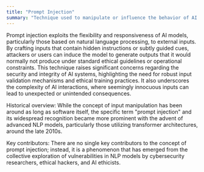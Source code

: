 ```yaml
---
title: "Prompt Injection"
summary: "Technique used to manipulate or influence the behavior of AI models by inserting specific commands or cues into the input prompt."
---
```

Prompt injection exploits the flexibility and responsiveness of AI models, particularly those based on natural language processing, to external inputs. By crafting inputs that contain hidden instructions or subtly guided cues, attackers or users can induce the model to generate outputs that it would normally not produce under standard ethical guidelines or operational constraints. This technique raises significant concerns regarding the security and integrity of AI systems, highlighting the need for robust input validation mechanisms and ethical training practices. It also underscores the complexity of AI interactions, where seemingly innocuous inputs can lead to unexpected or unintended consequences.

Historical overview: While the concept of input manipulation has been around as long as software itself, the specific term "prompt injection" and its widespread recognition became more prominent with the advent of advanced NLP models, particularly those utilizing transformer architectures, around the late 2010s.

Key contributors: There are no single key contributors to the concept of prompt injection; instead, it is a phenomenon that has emerged from the collective exploration of vulnerabilities in NLP models by cybersecurity researchers, ethical hackers, and AI ethicists.

